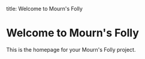 title: Welcome to Mourn's Folly 
# Welcome to Mourn's Folly 
This is the homepage for your Mourn's Folly project. 

